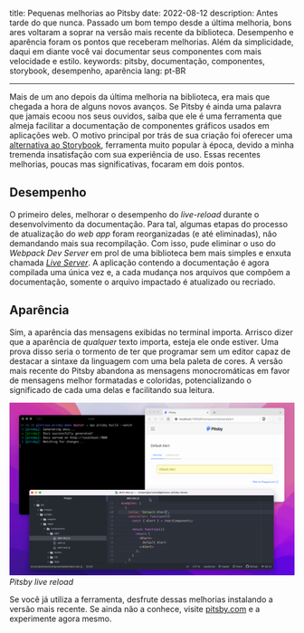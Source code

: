 title: Pequenas melhorias ao Pitsby
date: 2022-08-12
description: Antes tarde do que nunca. Passado um bom tempo desde a última melhoria, bons ares voltaram a soprar na versão mais recente da biblioteca. Desempenho e aparência foram os pontos que receberam melhorias. Além da simplicidade, daqui em diante você vai documentar seus componentes com mais velocidade e estilo.
keywords: pitsby, documentação, componentes, storybook, desempenho, aparência
lang: pt-BR

---

Mais de um ano depois da última melhoria na biblioteca, era mais que chegada a hora de alguns novos avanços. Se Pitsby é ainda uma palavra que jamais ecoou nos seus ouvidos, saiba que ele é uma ferramenta que almeja facilitar a documentação de componentes gráficos usados em aplicações web. O motivo principal por trás de sua criação foi oferecer uma [alternativa ao Storybook](https://rcamargo.medium.com/the-alternative-to-storybookjs-fc48b18bfdeb), ferramenta muito popular à época, devido a minha tremenda insatisfação com sua experiência de uso. Essas recentes melhorias, poucas mas significativas, focaram em dois pontos.

## Desempenho

O primeiro deles, melhorar o desempenho do *live-reload* durante o desenvolvimento da documentação. Para tal, algumas etapas do processo de atualização do *web app* foram reorganizadas (e até eliminadas), não demandando mais sua recompilação. Com isso, pude eliminar o uso do *Webpack Dev Server* em prol de uma biblioteca bem mais simples e enxuta chamada [*Live Server*](https://github.com/tapio/live-server). A aplicação contendo a documentação é agora compilada uma única vez e, a cada mudança nos arquivos que compõem a documentação, somente o arquivo impactado é atualizado ou recriado.

## Aparência

Sim, a aparência das mensagens exibidas no terminal importa. Arrisco dizer que a aparência de *qualquer* texto importa, esteja ele onde estiver. Uma prova disso seria o tormento de ter que programar sem um editor capaz de destacar a sintaxe da linguagem com uma bela paleta de cores. A versão mais recente do Pitsby abandona as mensagens monocromáticas em favor de mensagens melhor formatadas e coloridas, potencializando o significado de cada uma delas e facilitando sua leitura.

![Pitsby live reload](../../images/pitsby-live-reload.gif)  
_Pitsby live reload_

Se você já utiliza a ferramenta, desfrute dessas melhorias instalando a versão mais recente. Se ainda não a conhece, visite [pitsby.com](https://pitsby.com) e a experimente agora mesmo.
